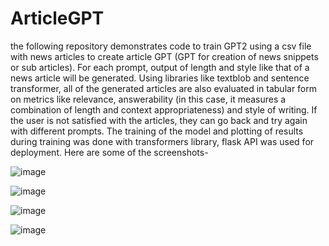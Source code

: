 # ArticleGPT
the following repository demonstrates code to train GPT2 using a csv file with news articles to create article GPT (GPT for creation of news snippets or sub articles). For each prompt, output of length and style like that of a news article will be generated. Using libraries like textblob and sentence transformer, all of the generated articles are also evaluated in tabular form on metrics like relevance, answerability (in this case, it measures a combination of length and context appropriateness) and style of writing. If the user is not satisfied with the articles, they can go back and try again with different prompts. The training of the model and plotting of results during training was done with transformers library, flask API was used for deployment. Here are some of the screenshots-


![image](https://github.com/user-attachments/assets/14d0f9d0-8156-4802-bee0-209686841054)


![image](https://github.com/user-attachments/assets/6736f9b3-ddc2-436a-9ba0-90a54bd0d851)


![image](https://github.com/user-attachments/assets/302c38ea-f0a0-4a87-a873-fe93a1163b9f)


![image](https://github.com/user-attachments/assets/53ef4b17-2f63-4275-9228-e5b7dd201ca6)
